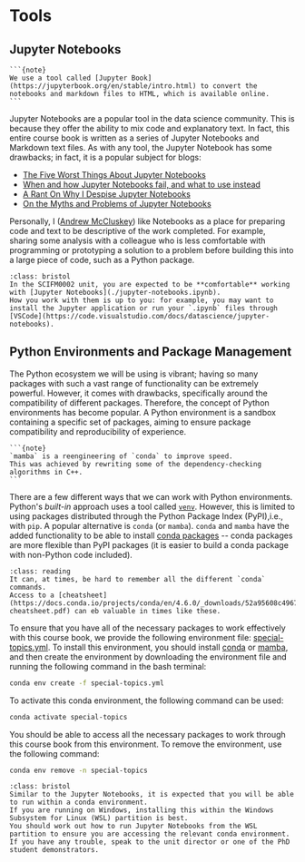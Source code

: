 # Tools

## Jupyter Notebooks

````{margin}
```{note}
We use a tool called [Jupyter Book](https://jupyterbook.org/en/stable/intro.html) to convert the notebooks and markdown files to HTML, which is available online.
```
````
Jupyter Notebooks are a popular tool in the data science community. 
This is because they offer the ability to mix code and explanatory text. 
In fact, this entire course book is written as a series of Jupyter Notebooks and Markdown text files.
As with any tool, the Jupyter Notebook has some drawbacks; in fact, it is a popular subject for blogs: 
- [The Five Worst Things About Jupyter Notebooks](https://dev.to/chainguns/the-five-worst-things-about-jupyter-notebooks-5d4o)
- [When and how Jupyter Notebooks fail, and what to use instead](https://erikjandevries.medium.com/when-and-how-jupyter-notebooks-fail-and-what-to-use-instead-a52c27dbaa4c)
- [A Rant On Why I Despise Jupyter Notebooks](https://medium.com/codex/an-honest-rant-on-why-i-despise-jupyter-notebooks-6b631334ce19)
- [On the Myths and Problems of Jupyter Notebooks](https://ploomber.io/blog/nbs-myths/)

Personally, I ([Andrew McCluskey](https://mccluskey.scot)) like Notebooks as a place for preparing code and text to be descriptive of the work completed. 
For example, sharing some analysis with a colleague who is less comfortable with programming or prototyping a solution to a problem before building this into a large piece of code, such as a Python package.

```{admonition} Bristol Only
:class: bristol
In the SCIFM0002 unit, you are expected to be **comfortable** working with [Jupyter Notebooks](./jupyter-notebooks.ipynb). 
How you work with them is up to you: for example, you may want to install the Jupyter application or run your `.ipynb` files through [VSCode](https://code.visualstudio.com/docs/datascience/jupyter-notebooks). 
```

## Python Environments and Package Management

The Python ecosystem we will be using is vibrant; having so many packages with such a vast range of functionality can be extremely powerful. 
However, it comes with drawbacks, specifically around the compatibility of different packages. 
Therefore, the concept of Python environments has become popular. 
A Python environment is a sandbox containing a specific set of packages, aiming to ensure package compatibility and reproducibility of experience. 

````{margin}
```{note}
`mamba` is a reengineering of `conda` to improve speed. 
This was achieved by rewriting some of the dependency-checking algorithms in C++. 
```
````
There are a few different ways that we can work with Python environments. 
Python's *built-in* approach uses a tool called [`venv`](https://docs.python.org/3/library/venv.html). 
However, this is limited to using packages distributed through the Python Package Index (PyPI),i.e., with `pip`. 
A popular alternative is `conda` (or `mamba`). 
`conda` and `mamba` have the added functionality to be able to install [conda packages](https://anaconda.org/anaconda/repo) -- conda packages are more flexible than PyPI packages (it is easier to build a conda package with non-Python code included).

```{admonition} Conda Cheatsheet
:class: reading
It can, at times, be hard to remember all the different `conda` commands. 
Access to a [cheatsheet](https://docs.conda.io/projects/conda/en/4.6.0/_downloads/52a95608c49671267e40c689e0bc00ca/conda-cheatsheet.pdf) can eb valuable in times like these.
```

To ensure that you have all of the necessary packages to work effectively with this course book, we provide the following environment file: [special-topics.yml](../_static/special-topics.yml). 
To install this environment, you should install [conda](https://docs.conda.io/projects/conda/en/latest/user-guide/install/index.html) or [mamba](https://mamba.readthedocs.io/en/latest/installation/mamba-installation.html), and then create the environment by downloading the environment file and running the following command in the bash terminal:
```bash 
conda env create -f special-topics.yml
```
To activate this conda environment, the following command can be used:
```bash
conda activate special-topics
```
You should be able to access all the necessary packages to work through this course book from this environment.
To remove the environment, use the following command: 
```bash
conda env remove -n special-topics
``` 

```{admonition} Bristol Only
:class: bristol
Similar to the Jupyter Notebooks, it is expected that you will be able to run within a conda environment. 
If you are running on Windows, installing this within the Windows Subsystem for Linux (WSL) partition is best.
You should work out how to run Jupyter Notebooks from the WSL partition to ensure you are accessing the relevant conda environment. 
If you have any trouble, speak to the unit director or one of the PhD student demonstrators.
```
